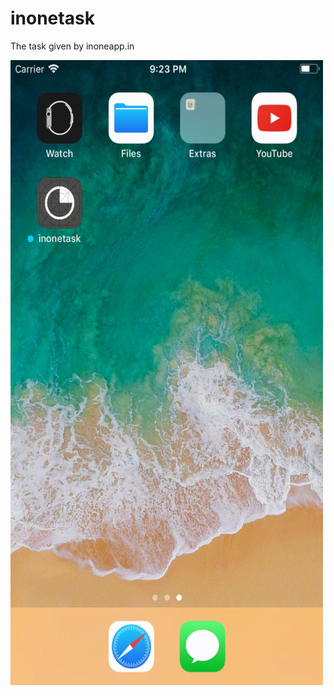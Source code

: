 # inonetask
The task given by inoneapp.in 


<img src="https://github.com/lakshaychhabra/inonetask/blob/master/task.gif" width="500" height="1000" />
